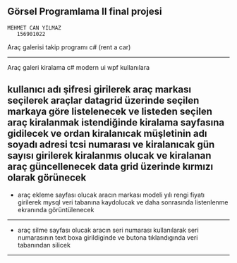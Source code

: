 ﻿Görsel Programlama II final projesi
----------------------------------
	MEHMET CAN YILMAZ 
	   156901022
Araç galerisi takip programı c# (rent a car)

-----------------------------------
Araç galeri kiralama c# modern ui wpf kullanılara

kullanıcı adı şifresi girilerek araç markası seçilerek 
araçlar datagrid üzerinde seçilen markaya göre listelenecek
ve listeden seçilen araç kiralanmak istendiğinde
kiralama sayfasına gidilecek ve ordan kiralanıcak
müşletinin adı soyadı adresi tcsi numarası ve kiralanıcak
gün sayısı girilerek kiralanmıs olucak ve kiralanan
araç güncellenecek data grid üzerinde kırmızı olarak görünecek
----------------------------------
+ araç ekleme sayfası olucak  aracın markası modeli  yılı rengi fiyatı
girilerek mysql veri tabanına kaydolucak ve daha sonrasında listenlenme ekranında 
görüntülenecek
-----------------------------------
+ araç silme sayfası olucak  aracın seri numarası kullanılarak
seri numarasının text boxa girildiginde  ve butona tıklandıgında veri tabanından silicek
----------------------------------- 